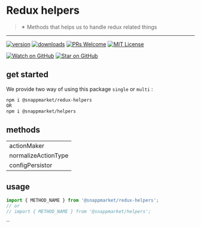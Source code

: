 # Redux helpers
> ✴ Methods that helps us to handle redux related things
----

[![version](https://img.shields.io/npm/v/@snappmarket/redux-helpers.svg?style=flat-square)](https://www.npmjs.com/package/@snappmarket/redux-helpers)
[![downloads](https://img.shields.io/npm/dm/@snappmarket/redux-helpers.svg?style=flat-square)](http://www.npmtrends.com/@snappmarket/redux-helpers)
[![PRs Welcome](https://img.shields.io/badge/PRs-welcome-brightgreen.svg?style=flat-square)](http://makeapullrequest.com)
[![MIT License](https://img.shields.io/npm/l/@snappmarket/redux-helpers.svg?style=flat-square)](https://github.com/snappmarket/react-hooks/tree/master/packages/useDidUpdateEffect/blob/master/LICENSE.md)

[![Watch on GitHub](https://img.shields.io/github/watchers/snappmarket/react-hooks.svg?style=social)](https://github.com/snappmarket/react-hooks/watchers)
[![Star on GitHub](https://img.shields.io/github/stars/snappmarket/react-hooks.svg?style=social)](https://github.com/snappmarket/react-hooks/stargazers)

## get started 
We provide two way of using this package `single` or `multi` :
```bash
npm i @snappmarket/redux-helpers
OR
npm i @snappmarket/helpers
```

## methods
|        |
| ------ |
| actionMaker                                                 |  
| normalizeActionType                                                 |  
| configPersistor                                                 |  

## usage 
```javascript
import { METHOD_NAME } from '@snappmarket/redux-helpers';
// or 
// import { METHOD_NAME } from '@snappmarket/helpers';
```
``
